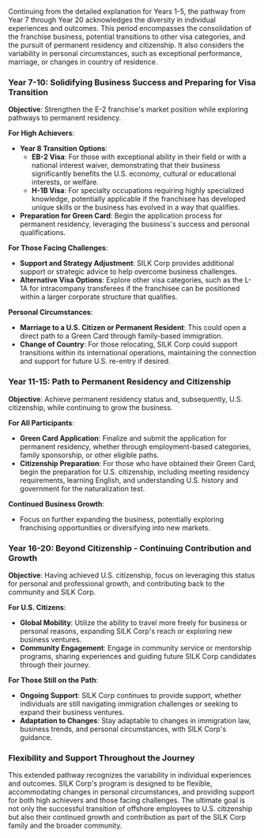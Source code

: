 Continuing from the detailed explanation for Years 1-5, the pathway from Year 7 through Year 20 acknowledges the diversity in individual experiences and outcomes. This period encompasses the consolidation of the franchise business, potential transitions to other visa categories, and the pursuit of permanent residency and citizenship. It also considers the variability in personal circumstances, such as exceptional performance, marriage, or changes in country of residence.
 
### Year 7-10: Solidifying Business Success and Preparing for Visa Transition
 
**Objective**: Strengthen the E-2 franchise's market position while exploring pathways to permanent residency.
 
**For High Achievers**:
- **Year 8 Transition Options**:
  - **EB-2 Visa**: For those with exceptional ability in their field or with a national interest waiver, demonstrating that their business significantly benefits the U.S. economy, cultural or educational interests, or welfare.
  - **H-1B Visa**: For specialty occupations requiring highly specialized knowledge, potentially applicable if the franchisee has developed unique skills or the business has evolved in a way that qualifies.
- **Preparation for Green Card**: Begin the application process for permanent residency, leveraging the business's success and personal qualifications.
 
**For Those Facing Challenges**:
- **Support and Strategy Adjustment**: SILK Corp provides additional support or strategic advice to help overcome business challenges.
- **Alternative Visa Options**: Explore other visa categories, such as the L-1A for intracompany transferees if the franchisee can be positioned within a larger corporate structure that qualifies.
 
**Personal Circumstances**:
- **Marriage to a U.S. Citizen or Permanent Resident**: This could open a direct path to a Green Card through family-based immigration.
- **Change of Country**: For those relocating, SILK Corp could support transitions within its international operations, maintaining the connection and support for future U.S. re-entry if desired.
 
### Year 11-15: Path to Permanent Residency and Citizenship
 
**Objective**: Achieve permanent residency status and, subsequently, U.S. citizenship, while continuing to grow the business.
 
**For All Participants**:
- **Green Card Application**: Finalize and submit the application for permanent residency, whether through employment-based categories, family sponsorship, or other eligible paths.
- **Citizenship Preparation**: For those who have obtained their Green Card, begin the preparation for U.S. citizenship, including meeting residency requirements, learning English, and understanding U.S. history and government for the naturalization test.
 
**Continued Business Growth**:
- Focus on further expanding the business, potentially exploring franchising opportunities or diversifying into new markets.
 
### Year 16-20: Beyond Citizenship - Continuing Contribution and Growth
 
**Objective**: Having achieved U.S. citizenship, focus on leveraging this status for personal and professional growth, and contributing back to the community and SILK Corp.
 
**For U.S. Citizens**:
- **Global Mobility**: Utilize the ability to travel more freely for business or personal reasons, expanding SILK Corp's reach or exploring new business ventures.
- **Community Engagement**: Engage in community service or mentorship programs, sharing experiences and guiding future SILK Corp candidates through their journey.
 
**For Those Still on the Path**:
- **Ongoing Support**: SILK Corp continues to provide support, whether individuals are still navigating immigration challenges or seeking to expand their business ventures.
- **Adaptation to Changes**: Stay adaptable to changes in immigration law, business trends, and personal circumstances, with SILK Corp's guidance.
 
### Flexibility and Support Throughout the Journey
 
This extended pathway recognizes the variability in individual experiences and outcomes. SILK Corp's program is designed to be flexible, accommodating changes in personal circumstances, and providing support for both high achievers and those facing challenges. The ultimate goal is not only the successful transition of offshore employees to U.S. citizenship but also their continued growth and contribution as part of the SILK Corp family and the broader community.
